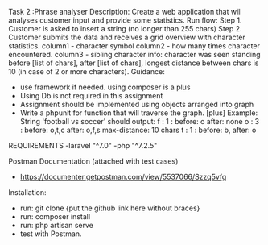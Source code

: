 
Task 2 :Phrase analyser
Description:
Create a web application that will analyses customer input and provide some statistics.
Run flow:
Step 1. Customer is asked to insert a string (no longer than 255 chars)
Step 2. Customer submits the data and receives a grid overview with character statistics.
column1 - character symbol
column2 - how many times character encountered.
column3 - sibling character info: character was seen standing before [list of chars], after [list
of chars], longest
distance between chars is 10 (in case of 2 or more characters).
Guidance:
- use framework if needed. using composer is a plus
- Using Db is not required in this assignment
- Assignment should be implemented using objects arranged into graph
- Write a phpunit for function that will traverse the graph. [plus]
Example:
String 'football vs soccer' should output:
f : 1 : before: o after: none
o : 3 : before: o,t,c after: o,f,s max-distance: 10 chars
t : 1 : before: b, after: o

REQUIREMENTS 
 -laravel "^7.0"
 -php "^7.2.5"
 
 Postman Documentation (attached with test cases)
  - https://documenter.getpostman.com/view/5537066/Szzq5vfg
  
  Installation:
   - run: git clone {put the github link here without braces}
   - run: composer install
   - run: php artisan serve 
   - test with Postman.
